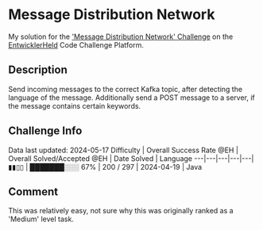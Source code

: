 # Message Distribution Network

My solution for the ['Message Distribution Network' Challenge](https://platform.entwicklerheld.de/challenge/message-distribution-network?technology=Java) on the [EntwicklerHeld](https://platform.entwicklerheld.de/) Code Challenge Platform.

## Description
Send incoming messages to the correct Kafka topic, after detecting the language of the message. Additionally send a POST message to a server, if the message contains certain keywords.

## Challenge Info
Data last updated: 2024-05-17
Difficulty | Overall Success Rate @EH | Overall Solved/Accepted @EH | Date Solved | Language
---|---|---|---|---|
▮▮▯▯ | ███████░░░ 67% | 200 / 297 | 2024-04-19 | Java

## Comment
This was relatively easy, not sure why this was originally ranked as a 'Medium' level task.